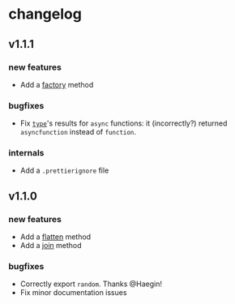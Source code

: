 # changelog

## v1.1.1

### new features
- Add a [factory](https://conductor.js.org/api-reference/factory) method

### bugfixes
- Fix [`type`](https://conductor.js.org/api-reference/type)'s results for `async` functions: it (incorrectly?) returned `asyncfunction` instead of `function`.

### internals
- Add a `.prettierignore` file

## v1.1.0

### new features

- Add a [flatten](https://conductor.js.org/api-reference/flatten) method
- Add a [join](https://conductor.js.org/api-reference/join) method

### bugfixes

- Correctly export `random`. Thanks @Haegin!
- Fix minor documentation issues
